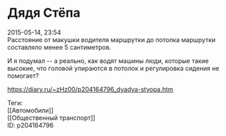 Дядя Стёпа
===========

   
 2015-05-14, 23:54   
  Расстояние от макушки водителя маршрутки до потолка маршрутки составляло менее 5 сантиметров.   
   
 И я подумал -- а реально, как водят машины люди, которые такие высокие, что головой упираются в потолок и регулировка сидения не помогает?   
    
 <https://diary.ru/~zHz00/p204164796_dyadya-styopa.htm>   
   
 Теги:   
 [[Автомобили]]   
 [[Общественный транспорт]]   
 ID: p204164796